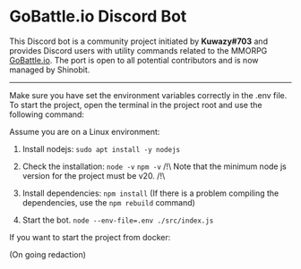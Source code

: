 # GoBattle.io Discord Bot

This Discord bot is a community project initiated by __Kuwazy#703__ and provides Discord users with utility commands related to the MMORPG [GoBattle.io](https://gobattle.io/).
The port is open to all potential contributors and is now managed by Shinobit.

-----------------

Make sure you have set the environment variables correctly in the .env file.
To start the project, open the terminal in the project root and use the following command:

Assume you are on a Linux environment:

1. Install nodejs:
`sudo apt install -y nodejs`

2. Check the installation:
`node -v`
`npm -v`
/!\ Note that the minimum node js version for the project must be v20. /!\

2. Install dependencies:
`npm install`
(If there is a problem compiling the dependencies, use the `npm rebuild` command)

3. Start the bot.
`node --env-file=.env ./src/index.js`

If you want to start the project from docker:

(On going redaction)
